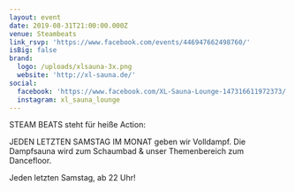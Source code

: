 ```yaml
---
layout: event
date: 2019-08-31T21:00:00.000Z
venue: Steambeats
link_rsvp: 'https://www.facebook.com/events/446947662498760/'
isBig: false
brand:
  logo: /uploads/xlsauna-3x.png
  website: 'http://xl-sauna.de/'
social:
  facebook: 'https://www.facebook.com/XL-Sauna-Lounge-147316611972373/'
  instagram: xl_sauna_lounge
---
```

STEAM BEATS steht für heiße Action:

JEDEN LETZTEN SAMSTAG IM MONAT geben wir Volldampf. Die Dampfsauna wird zum Schaumbad & unser Themenbereich zum Dancefloor.



Jeden letzten Samstag, ab 22 Uhr!
